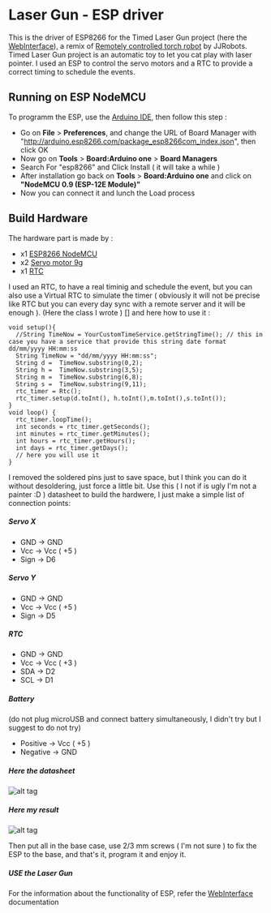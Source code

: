# Laser Gun - ESP driver

This is the driver of ESP8266 for the Timed Laser Gun project (here the [WebInterface](https://github.com/enricoaleandri/LaserGun-IoT-web)), a remix of
[Remotely controlled torch robot](http://www.thingiverse.com/thing:1598813) by JJRobots.
Timed Laser Gun project is an automatic toy to let you cat play with laser pointer. I used an ESP to control the servo motors and a RTC to
provide a correct timing to schedule the events.


## Running on ESP NodeMCU

To programm the ESP, use the [Arduino IDE](https://www.arduino.cc/en/Main/Software), then follow this step :

* Go on **File** > **Preferences**, and change the URL of Board Manager with "http://arduino.esp8266.com/package_esp8266com_index.json", then click OK
* Now go on **Tools** > **Board:Arduino one** > **Board Managers**
* Search For "esp8266" and Click Install ( it will take a while )
* After installation go back on **Tools** > **Board:Arduino one** and click on **"NodeMCU 0.9 (ESP-12E Module)"**
* Now you can connect it and lunch the Load process


## Build Hardware
The hardware part is made by :

* x1 [ESP8266 NodeMCU](https://www.amazon.it/NodeMCU-Internet-delle-ESP8266-scheda-sviluppo/dp/B019PVI4IY)
* x2 [Servo motor 9g](https://www.amazon.it/MINI-MICRO-SERVO-AEREI-ELICOTTERI/dp/B00CHJUG3I)
* x1 [RTC](https://www.amazon.it/WINGONEER-piccolo-AT24C32-precisione-orologio/dp/B01H5NAFUY)

I used an RTC, to have a real timinig and schedule the event, but you can also use a Virtual RTC to simulate the timer
( obviously it will not be precise like RTC but you can every day sync with a remote server and it will be enough ).
(Here the class  I wrote ) [] and here how to use it :
```
void setup(){
  //String TimeNow = YourCustomTimeService.getStringTime(); // this in case you have a service that provide this string date format dd/mm/yyyy HH:mm:ss
  String TimeNow = "dd/mm/yyyy HH:mm:ss";
  String d =  TimeNow.substring(0,2);
  String h =  TimeNow.substring(3,5);
  String m =  TimeNow.substring(6,8);
  String s =  TimeNow.substring(9,11);
  rtc_timer = Rtc();
  rtc_timer.setup(d.toInt(), h.toInt(),m.toInt(),s.toInt());
}
void loop() {
  rtc_timer.loopTime();
  int seconds = rtc_timer.getSeconds();
  int minutes = rtc_timer.getMinutes();
  int hours = rtc_timer.getHours();
  int days = rtc_timer.getDays();
  // here you will use it
}
```

I removed the soldered pins just to save space, but I think you can do it without desoldering, just force a little bit.
Use this ( I not if is ugly I'm not a painter :D ) datasheet to build the hardwere, I just make a simple list of connection points:
##### Servo X
* GND  -> GND
* Vcc  -> Vcc ( +5 )
* Sign -> D6

##### Servo Y
* GND  -> GND
* Vcc  -> Vcc ( +5 )
* Sign -> D5

##### RTC
* GND  -> GND
* Vcc  -> Vcc ( +3 )
* SDA -> D2
* SCL -> D1

##### Battery
(do not plug microUSB and connect battery simultaneously, I didn't try but I suggest to do not try)

* Positive -> Vcc ( +5 )
* Negative -> GND

##### Here the datasheet
![alt tag](https://raw.githubusercontent.com/enricoaleandri/LaserGun-IoT-driver/master/build-datasheet.jpeg)

##### Here my result
![alt tag](https://raw.githubusercontent.com/enricoaleandri/LaserGun-IoT-driver/master/build-result.jpeg)


Then put all in the base case, use 2/3 mm screws ( I'm not sure ) to fix the ESP to the base, and that's it, program it and enjoy it.


##### USE the Laser Gun
For the information about the functionality of ESP, refer the [WebInterface](https://github.com/enricoaleandri/LaserGun-IoT-web) documentation
